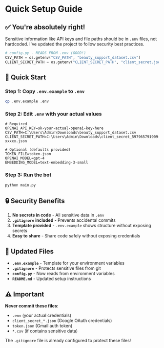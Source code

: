 # Quick Setup Guide

## ✅ You're absolutely right!

Sensitive information like API keys and file paths should be in `.env` files, not hardcoded. I've updated the project to follow security best practices.

```python
# config.py - READS FROM .env (GOOD!)
CSV_PATH = os.getenv("CSV_PATH", "beauty_support_dataset.csv")
CLIENT_SECRET_PATH = os.getenv("CLIENT_SECRET_PATH", "client_secret.json")
```

## 🚀 Quick Start

### Step 1: Copy `.env.example` to `.env`
```bash
cp .env.example .env
```

### Step 2: Edit `.env` with your actual values
```env
# Required
OPENAI_API_KEY=sk-your-actual-openai-key-here
CSV_PATH=C:\Users\Admin\Downloads\beauty_support_dataset.csv
CLIENT_SECRET_PATH=C:\Users\Admin\Downloads\client_secret_597965791909-xxxxx.json

# Optional (defaults provided)
TOKEN_FILE=token.json
OPENAI_MODEL=gpt-4
EMBEDDING_MODEL=text-embedding-3-small
```

### Step 3: Run the bot
```bash
python main.py
```

## 🔒 Security Benefits

1. **No secrets in code** - All sensitive data in `.env`
2. **`.gitignore` included** - Prevents accidental commits
3. **Template provided** - `.env.example` shows structure without exposing secrets
4. **Easy to share** - Share code safely without exposing credentials

## 📁 Updated Files

- **`.env.example`** - Template for your environment variables
- **`.gitignore`** - Protects sensitive files from git
- **`config.py`** - Now reads from environment variables
- **`README.md`** - Updated setup instructions

## ⚠️ Important

**Never commit these files:**
- `.env` (your actual credentials)
- `client_secret_*.json` (Google OAuth credentials)
- `token.json` (Gmail auth token)
- `*.csv` (if contains sensitive data)

The `.gitignore` file is already configured to protect these files!
